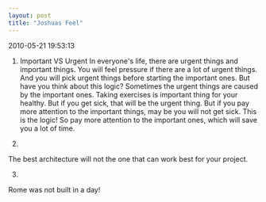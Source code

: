 ```yaml
---
layout: post
title: "Joshuas Feel"
---
```


<p class='meta'>2010-05-21 19:53:13</p>

1. Important VS Urgent
In everyone's life, there are urgent things and important things. You will feel pressure if there are a lot of urgent things. And you will pick urgent things before starting the important ones. But have you think about this logic? Sometimes the urgent things are caused by the important ones. Taking exercises is important thing for your healthy. But if you get sick, that will be the urgent thing. But if you pay more attention to the important things, may be you will not get sick. This is the logic!
So pay more attention to the important ones, which will save you a lot of time.

2.
The best architecture will not the one that can work best for your project. 

3.
Rome was not built in a day! 
